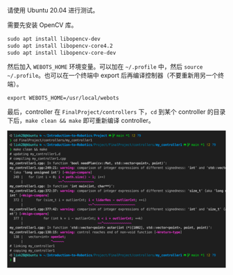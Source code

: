 请使用 Ubuntu 20.04 进行测试。

需要先安装 OpenCV 库。

```shell
sudo apt install libopencv-dev
sudo apt install libopencv-core4.2
sudo apt install libopencv-core-dev
```

然后加入 `WEBOTS_HOME` 环境变量。可以加在 `~/.profile` 中，然后 `source ~/.profile`。也可以在一个终端中 export 后再编译控制器（不要重新用另一个终端）。

```shell
export WEBOTS_HOME=/usr/local/webots
```

最后，controller 在 `FinalProject/controllers` 下，`cd` 到某个 controller 的目录下后，`make clean && make` 即可重新编译 controller。

<img src="images/image-20220125170246960.png" alt="image-20220125170246960" style="zoom:50%;" />